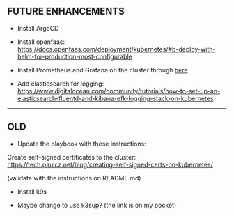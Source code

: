 ## FUTURE ENHANCEMENTS

- Install ArgoCD

- Install openfaas:
  https://docs.openfaas.com/deployment/kubernetes/#b-deploy-with-helm-for-production-most-configurable

- Install Prometheus and Grafana on the cluster through
  [here](https://kauri.io/deploy-prometheus-and-grafana-to-monitor-a-kube/186a71b189864b9ebc4ef7c8a9f0a6b5/a)

- Add elasticsearch for logging:
  <https://www.digitalocean.com/community/tutorials/how-to-set-up-an-elasticsearch-fluentd-and-kibana-efk-logging-stack-on-kubernetes>

---

## OLD

- Update the playbook with these instructions:

Create self-signed certificates to the cluster:
https://tech.paulcz.net/blog/creating-self-signed-certs-on-kubernetes/

(validate with the instructions on README.md)

- Install k9s

- Maybe change to use k3sup? (the link is on my pocket)
